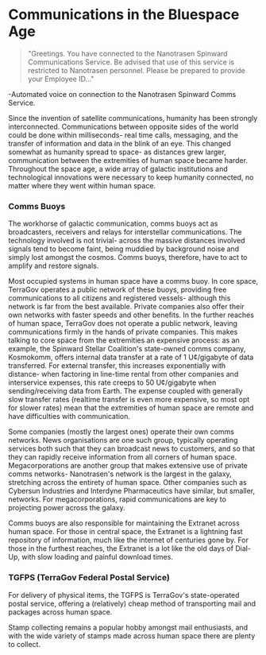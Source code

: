 # Communications in the Bluespace Age
>"Greetings. You have connected to the Nanotrasen Spinward Communications Service. Be advised that use of this service is restricted to Nanotrasen personnel. Please be prepared to provide your Employee ID..."
 
-Automated voice on connection to the Nanotrasen Spinward Comms Service.
 
Since the invention of satellite communications, humanity has been strongly interconnected. Communications between opposite sides of the world could be done within milliseconds- real time calls, messaging, and the transfer of information and data in the blink of an eye. This changed somewhat as humanity spread to space- as distances grew larger, communication between the extremities of human space became harder. Throughout the space age, a wide array of galactic institutions and technological innovations were necessary to keep humanity connected, no matter where they went within human space.
 
### Comms Buoys
The workhorse of galactic communication, comms buoys act as broadcasters, receivers and relays for interstellar communications. The technology involved is not trivial- across the massive distances involved signals tend to become faint, being muddied by background noise and simply lost amongst the cosmos. Comms buoys, therefore, have to act to amplify and restore signals.
 
Most occupied systems in human space have a comms buoy. In core space, TerraGov operates a public network of these buoys, providing free communications to all citizens and registered vessels- although this network is far from the best available. Private companies also offer their own networks with faster speeds and other benefits. In the further reaches of human space, TerraGov does not operate a public network, leaving communications firmly in the hands of private companies. This makes talking to core space from the extremities an expensive process: as an example, the Spinward Stellar Coalition's state-owned comms company, Kosmokomm, offers internal data transfer at a rate of 1 U¢/gigabyte of data transferred. For external transfer, this increases exponentially with distance- when factoring in line-time rental from other companies and interservice expenses, this rate creeps to 50 U¢/gigabyte when sending/receiving data from Earth. The expense coupled with generally slow transfer rates (realtime transfer is even more expensive, so most opt for slower rates) mean that the extremities of human space are remote and have difficulties with communication.
 
Some companies (mostly the largest ones) operate their own comms networks. News organisations are one such group, typically operating services both such that they can broadcast news to customers, and so that they can rapidly receive information from all corners of human space. Megacorporations are another group that makes extensive use of private comms networks- Nanotrasen's network is the largest in the galaxy, stretching across the entirety of human space. Other companies such as Cybersun Industries and Interdyne Pharmaceutics have similar, but smaller, networks. For megacorporations, rapid communications are key to projecting power across the galaxy.

Comms buoys are also responsible for maintaining the Extranet across human space. For those in central space, the Extranet is a lightning fast repository of information, much like the internet of centuries gone by. For those in the furthest reaches, the Extranet is a lot like the old days of Dial-Up, with slow loading and painful download times.

### TGFPS (TerraGov Federal Postal Service)
For delivery of physical items, the TGFPS is TerraGov's state-operated postal service, offering a (relatively) cheap method of transporting mail and packages across human space.
 
Stamp collecting remains a popular hobby amongst mail enthusiasts, and with the wide variety of stamps made across human space there are plenty to collect.
